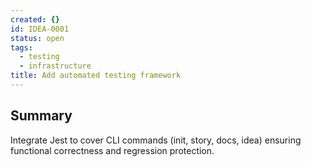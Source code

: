 ```yaml
---
created: {}
id: IDEA-0001
status: open
tags:
  - testing
  - infrastructure
title: Add automated testing framework
---
```

## Summary
Integrate Jest to cover CLI commands (init, story, docs, idea) ensuring functional correctness and regression protection.
